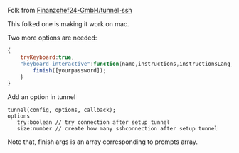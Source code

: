 
Folk from [Finanzchef24-GmbH/tunnel-ssh](https://github.com/Finanzchef24-GmbH/tunnel-ssh)

This folked one is making it work on mac.

Two more options are needed:
```js
{
    tryKeyboard:true,
	"keyboard-interactive":function(name,instructions,instructionsLang,prompts,finish){
		finish([yourpassword]);
	}
} 
```

Add an option in tunnel
```
tunnel(config, options, callback);
options
   try:boolean // try connection after setup tunnel
   size:number // create how many sshconnection after setup tunnel

```

Note that, finish args is an array corresponding to prompts array.